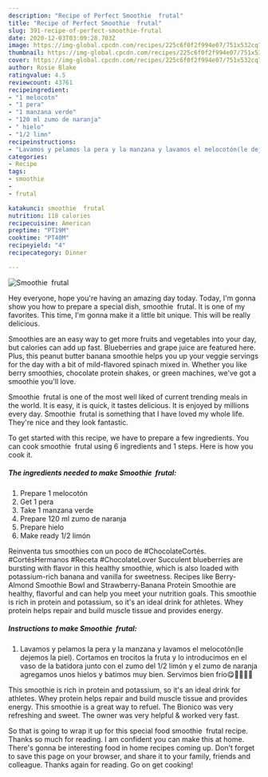 ```yaml
---
description: "Recipe of Perfect Smoothie  frutal"
title: "Recipe of Perfect Smoothie  frutal"
slug: 391-recipe-of-perfect-smoothie-frutal
date: 2020-12-03T03:09:28.703Z
image: https://img-global.cpcdn.com/recipes/225c6f0f2f994e07/751x532cq70/smoothie-frutal-foto-principal.jpg
thumbnail: https://img-global.cpcdn.com/recipes/225c6f0f2f994e07/751x532cq70/smoothie-frutal-foto-principal.jpg
cover: https://img-global.cpcdn.com/recipes/225c6f0f2f994e07/751x532cq70/smoothie-frutal-foto-principal.jpg
author: Rosie Blake
ratingvalue: 4.5
reviewcount: 43761
recipeingredient:
- "1 melocotn"
- "1 pera"
- "1 manzana verde"
- "120 ml zumo de naranja"
- " hielo"
- "1/2 limn"
recipeinstructions:
- "Lavamos y pelamos la pera y la manzana y lavamos el melocotón(le dejemos la piel). Cortamos en trocitos la fruta y lo introducimos en el vaso de la batidora junto con el zumo del 1/2 limón y el zumo de naranja agregamos unos hielos y batimos muy bien. Servimos bien frío😋🍐🍏🍑🍊"
categories:
- Recipe
tags:
- smoothie
- 
- frutal

katakunci: smoothie  frutal 
nutrition: 118 calories
recipecuisine: American
preptime: "PT19M"
cooktime: "PT40M"
recipeyield: "4"
recipecategory: Dinner

---
```



![Smoothie  frutal](https://img-global.cpcdn.com/recipes/225c6f0f2f994e07/751x532cq70/smoothie-frutal-foto-principal.jpg)

Hey everyone, hope you're having an amazing day today. Today, I'm gonna show you how to prepare a special dish, smoothie  frutal. It is one of my favorites. This time, I'm gonna make it a little bit unique. This will be really delicious.

Smoothies are an easy way to get more fruits and vegetables into your day, but calories can add up fast. Blueberries and grape juice are featured here. Plus, this peanut butter banana smoothie helps you up your veggie servings for the day with a bit of mild-flavored spinach mixed in. Whether you like berry smoothies, chocolate protein shakes, or green machines, we&#39;ve got a smoothie you&#39;ll love.

Smoothie  frutal is one of the most well liked of current trending meals in the world. It is easy, it is quick, it tastes delicious. It is enjoyed by millions every day. Smoothie  frutal is something that I have loved my whole life. They're nice and they look fantastic.


To get started with this recipe, we have to prepare a few ingredients. You can cook smoothie  frutal using 6 ingredients and 1 steps. Here is how you cook it.

<!--inarticleads1-->

##### The ingredients needed to make Smoothie  frutal:

1. Prepare 1 melocotón
1. Get 1 pera
1. Take 1 manzana verde
1. Prepare 120 ml zumo de naranja
1. Prepare  hielo
1. Make ready 1/2 limón


Reinventa tus smoothies con un poco de #ChocolateCortés. #CortésHermanos #Receta #ChocolateLover Succulent blueberries are bursting with flavor in this healthy smoothie, which is also loaded with potassium-rich banana and vanilla for sweetness. Recipes like Berry-Almond Smoothie Bowl and Strawberry-Banana Protein Smoothie are healthy, flavorful and can help you meet your nutrition goals. This smoothie is rich in protein and potassium, so it&#39;s an ideal drink for athletes. Whey protein helps repair and build muscle tissue and provides energy. 

<!--inarticleads2-->

##### Instructions to make Smoothie  frutal:

1. Lavamos y pelamos la pera y la manzana y lavamos el melocotón(le dejemos la piel). Cortamos en trocitos la fruta y lo introducimos en el vaso de la batidora junto con el zumo del 1/2 limón y el zumo de naranja agregamos unos hielos y batimos muy bien. Servimos bien frío😋🍐🍏🍑🍊


This smoothie is rich in protein and potassium, so it&#39;s an ideal drink for athletes. Whey protein helps repair and build muscle tissue and provides energy. This smoothie is a great way to refuel. The Bionico was very refreshing and sweet. The owner was very helpful &amp; worked very fast. 

So that is going to wrap it up for this special food smoothie  frutal recipe. Thanks so much for reading. I am confident you can make this at home. There's gonna be interesting food in home recipes coming up. Don't forget to save this page on your browser, and share it to your family, friends and colleague. Thanks again for reading. Go on get cooking!
